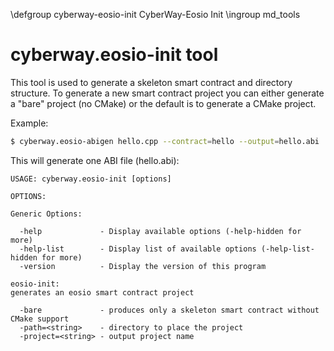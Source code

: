  \defgroup cyberway-eosio-init CyberWay-Eosio Init
 \ingroup md_tools

# cyberway.eosio-init tool

This tool is used to generate a skeleton smart contract and directory structure.
To generate a new smart contract project you can either generate a "bare" project (no CMake) or the default is to generate a CMake project.

Example:

```bash
$ cyberway.eosio-abigen hello.cpp --contract=hello --output=hello.abi
```

This will generate one ABI file (hello.abi):

```
USAGE: cyberway.eosio-init [options]

OPTIONS:

Generic Options:

  -help             - Display available options (-help-hidden for more)
  -help-list        - Display list of available options (-help-list-hidden for more)
  -version          - Display the version of this program

eosio-init:
generates an eosio smart contract project

  -bare             - produces only a skeleton smart contract without CMake support
  -path=<string>    - directory to place the project
  -project=<string> - output project name
```
